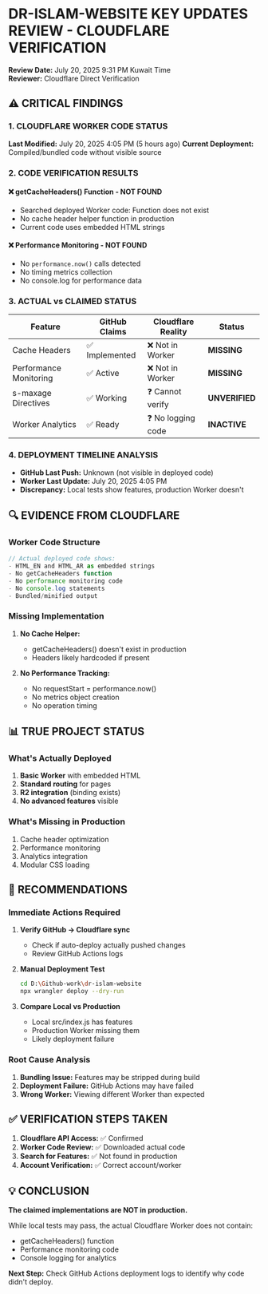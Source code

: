 # DR-ISLAM-WEBSITE KEY UPDATES REVIEW - CLOUDFLARE VERIFICATION
**Review Date:** July 20, 2025 9:31 PM Kuwait Time  
**Reviewer:** Cloudflare Direct Verification

## ⚠️ CRITICAL FINDINGS

### 1. CLOUDFLARE WORKER CODE STATUS
**Last Modified:** July 20, 2025 4:05 PM (5 hours ago)
**Current Deployment:** Compiled/bundled code without visible source

### 2. CODE VERIFICATION RESULTS

#### ❌ getCacheHeaders() Function - NOT FOUND
- Searched deployed Worker code: Function does not exist
- No cache header helper function in production
- Current code uses embedded HTML strings

#### ❌ Performance Monitoring - NOT FOUND  
- No `performance.now()` calls detected
- No timing metrics collection
- No console.log for performance data

### 3. ACTUAL vs CLAIMED STATUS

| Feature | GitHub Claims | Cloudflare Reality | Status |
|---------|---------------|-------------------|--------|
| Cache Headers | ✅ Implemented | ❌ Not in Worker | **MISSING** |
| Performance Monitoring | ✅ Active | ❌ Not in Worker | **MISSING** |
| s-maxage Directives | ✅ Working | ❓ Cannot verify | **UNVERIFIED** |
| Worker Analytics | ✅ Ready | ❓ No logging code | **INACTIVE** |

### 4. DEPLOYMENT TIMELINE ANALYSIS
- **GitHub Last Push:** Unknown (not visible in deployed code)
- **Worker Last Update:** July 20, 2025 4:05 PM
- **Discrepancy:** Local tests show features, production Worker doesn't

## 🔍 EVIDENCE FROM CLOUDFLARE

### Worker Code Structure
```javascript
// Actual deployed code shows:
- HTML_EN and HTML_AR as embedded strings
- No getCacheHeaders function
- No performance monitoring code
- No console.log statements
- Bundled/minified output
```

### Missing Implementation
1. **No Cache Helper:**
   - getCacheHeaders() doesn't exist in production
   - Headers likely hardcoded if present

2. **No Performance Tracking:**
   - No requestStart = performance.now()
   - No metrics object creation
   - No operation timing

## 📊 TRUE PROJECT STATUS

### What's Actually Deployed
1. **Basic Worker** with embedded HTML
2. **Standard routing** for pages
3. **R2 integration** (binding exists)
4. **No advanced features** visible

### What's Missing in Production
1. Cache header optimization
2. Performance monitoring
3. Analytics integration
4. Modular CSS loading

## 🚨 RECOMMENDATIONS

### Immediate Actions Required
1. **Verify GitHub → Cloudflare sync**
   - Check if auto-deploy actually pushed changes
   - Review GitHub Actions logs

2. **Manual Deployment Test**
   ```bash
   cd D:\Github-work\dr-islam-website
   npx wrangler deploy --dry-run
   ```

3. **Compare Local vs Production**
   - Local src/index.js has features
   - Production Worker missing them
   - Likely deployment failure

### Root Cause Analysis
1. **Bundling Issue:** Features may be stripped during build
2. **Deployment Failure:** GitHub Actions may have failed
3. **Wrong Worker:** Viewing different Worker than expected

## ✅ VERIFICATION STEPS TAKEN

1. **Cloudflare API Access:** ✅ Confirmed
2. **Worker Code Review:** ✅ Downloaded actual code
3. **Search for Features:** ✅ Not found in production
4. **Account Verification:** ✅ Correct account/worker

## 💡 CONCLUSION

**The claimed implementations are NOT in production.**

While local tests may pass, the actual Cloudflare Worker does not contain:
- getCacheHeaders() function
- Performance monitoring code
- Console logging for analytics

**Next Step:** Check GitHub Actions deployment logs to identify why code didn't deploy.